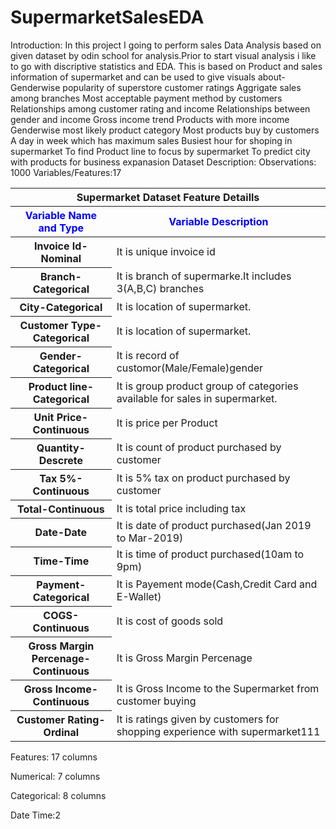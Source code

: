 # SupermarketSalesEDA
Introduction: In this project I going to perform sales Data Analysis based on given dataset by odin school for analysis.Prior to start visual analysis i like to go with discriptive statistics and EDA. This is based on Product and sales information of supermarket and can be used to give visuals about-  Genderwise popularity of superstore customer ratings Aggrigate sales among branches Most acceptable payment method by customers Relationships among customer rating and income Relationships between gender and income Gross income trend Products with more income Genderwise most likely product category Most products buy by customers A day in week which has maximum sales Busiest hour for shoping in supermarket To find Product line to focus by supermarket To predict city with products for business expanasion Dataset Description: Observations: 1000 Variables/Features:17
<table>

  <thead>
  <tr><th colspan=2>Supermarket Dataset Feature Detaills
  </th></tr>
    <tr>
      <th><font color="Blue">Variable Name and Type </th>
      <th><font color="Blue">Variable Description</th>
    </tr>
  </thead>
  <tbody>
    <tr>
      <th>Invoice Id-Nominal</th>
      <td>It is unique invoice id</td>
    </tr>
    <tr>
      <th>Branch-Categorical</th>
      <td>It is branch of supermarke.It includes 3(A,B,C) branches</td>
    </tr>
    <tr>
      <th>City-Categorical</th>
      <td>It is location of supermarket.</td>
    </tr>
    <tr>
      <th>Customer Type-Categorical</th>
      <td>It is location of supermarket.</td>
    </tr>
    <tr>
      <th>Gender-Categorical</th>
      <td>It is record of customor(Male/Female)gender</td>
    </tr>
    <tr>
      <th>Product line-Categorical</th>
      <td>It is group product group of categories available for sales in supermarket.</td>
    </tr>
    <tr>
      <th>Unit Price-Continuous</th>
      <td>It is price per Product</td>
    </tr>
      <tr>
      <th>Quantity-Descrete</th>
      <td>It is count of product purchased by customer</td>
    </tr>
     <tr>
      <th>Tax 5%-Continuous</th>
      <td>It is 5% tax on product purchased by customer</td>
    </tr>
     <tr>
      <th>Total-Continuous</th>
      <td>It is total price including tax </td>
    </tr>
     <tr>
      <th>Date-Date</th>
      <td>It is date of product purchased(Jan 2019 to Mar-2019) </td>
    </tr>
    <tr>
      <th>Time-Time</th>
      <td>It is time of product purchased(10am to 9pm) </td>
    </tr>
     <tr>
      <th>Payment-Categorical</th>
      <td>It is Payement mode(Cash,Credit Card and E-Wallet) </td>
    </tr>
      <tr>
      <th>COGS-Continuous</th>
      <td>It is cost of goods sold </td>
    </tr>
      </tr>
      <tr>
      <th>Gross Margin Percenage-Continuous</th>
      <td>It is Gross Margin Percenage </td>
    </tr>
    <tr>
      <th>Gross Income-Continuous</th>
      <td>It is Gross Income to the Supermarket from customer buying </td>
    </tr>
     <tr>
      <th>Customer Rating-Ordinal</th>
      <td>It is ratings given by customers for shopping experience with supermarket111 </td>
    </tr>
  </tbody>
</table>
 
Features: 17 columns

Numerical: 7 columns

Categorical: 8 columns

Date Time:2
